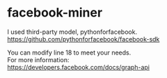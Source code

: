 facebook-miner
==============
I used third-party model, pythonforfacebook.<br>
https://github.com/pythonforfacebook/facebook-sdk

You can modify line 18 to meet your needs.<br>
For more information:<br>
https://developers.facebook.com/docs/graph-api
